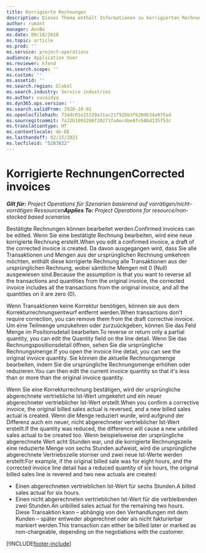 ```yaml
---
title: Korrigierte Rechnungen
description: Dieses Thema enthält Informationen zu korrigierten Rechnungen.
author: rumant
manager: AnnBe
ms.date: 09/18/2020
ms.topic: article
ms.prod: ''
ms.service: project-operations
audience: Application User
ms.reviewer: kfend
ms.search.scope: ''
ms.custom: ''
ms.assetid: ''
ms.search.region: Global
ms.search.industry: Service industries
ms.author: suvaidya
ms.dyn365.ops.version: ''
ms.search.validFrom: 2020-10-01
ms.openlocfilehash: 734dc01e15339a31ac21f92bb3fb20d634a075ad
ms.sourcegitcommit: fa32b1893286f20271fa4ec4be8fc68bd135f53c
ms.translationtype: HT
ms.contentlocale: de-DE
ms.lasthandoff: 02/15/2021
ms.locfileid: "5287822"
---
```

# <a name="corrected-invoices"></a><span data-ttu-id="83990-103">Korrigierte Rechnungen</span><span class="sxs-lookup"><span data-stu-id="83990-103">Corrected invoices</span></span>

<span data-ttu-id="83990-104">_**Gilt für:** Project Operations für Szenarien basierend auf vorrätigen/nicht-vorrätigen Ressourcen_</span><span class="sxs-lookup"><span data-stu-id="83990-104">_**Applies To:** Project Operations for resource/non-stocked based scenarios_</span></span>

<span data-ttu-id="83990-105">Bestätigte Rechnungen können bearbeitet werden.</span><span class="sxs-lookup"><span data-stu-id="83990-105">Confirmed invoices can be edited.</span></span> <span data-ttu-id="83990-106">Wenn Sie eine bestätigte Rechnung bearbeiten, wird eine neue korrigierte Rechnung erstellt.</span><span class="sxs-lookup"><span data-stu-id="83990-106">When you edit a confirmed invoice, a draft of the corrected invoice is created.</span></span> <span data-ttu-id="83990-107">Da davon ausgegangen wird, dass Sie alle Transaktionen und Mengen aus der ursprünglichen Rechnung umkehren möchten, enthält diese korrigierte Rechnung alle Transaktionen aus der ursprünglichen Rechnung, wobei sämtliche Mengen mit 0 (Null) ausgewiesen sind.</span><span class="sxs-lookup"><span data-stu-id="83990-107">Because the assumption is that you want to reverse all the transactions and quantities from the original invoice, the corrected invoice includes all the transactions from the original invoice, and all the quantities on it are zero (0).</span></span>

<span data-ttu-id="83990-108">Wenn Transaktionen keine Korrektur benötigen, können sie aus dem Korrekturrechnungsentwurf entfernt werden.</span><span class="sxs-lookup"><span data-stu-id="83990-108">When transactions don't require correction, you can remove them from the draft corrective invoice.</span></span> <span data-ttu-id="83990-109">Um eine Teilmenge umzukehren oder zurzuückgeben, können Sie das Feld Menge im Positionsdetail bearbeiten.</span><span class="sxs-lookup"><span data-stu-id="83990-109">To reverse or return only a partial quantity, you can edit the Quantity field on the line detail.</span></span> <span data-ttu-id="83990-110">Wenn Sie das Rechnungspositionsdetail öffnen, sehen Sie die ursprüngliche Rechnungsmenge.</span><span class="sxs-lookup"><span data-stu-id="83990-110">If you open the invoice line detail, you can see the original invoice quantity.</span></span> <span data-ttu-id="83990-111">Sie können die aktuelle Rechnungsmenge bearbeiten, indem Sie die ursprüngliche Rechnungsmenge erhöhen oder reduzieren.</span><span class="sxs-lookup"><span data-stu-id="83990-111">You can then edit the current invoice quantity so that it's less than or more than the original invoice quantity.</span></span>

<span data-ttu-id="83990-112">Wenn Sie eine Korrekturrechnung bestätigen, wird der ursprüngliche abgerechnete vertriebliche Ist-Wert umgekehrt und ein neuer abgerechneter vertrieblicher Ist-Wert erstellt.</span><span class="sxs-lookup"><span data-stu-id="83990-112">When you confirm a corrective invoice, the original billed sales actual is reversed, and a new billed sales actual is created.</span></span> <span data-ttu-id="83990-113">Wenn die Menge reduziert wurde, wird aufgrund der Differenz auch ein neuer, nicht abgerechneter vertrieblicher Ist-Wert erstellt.</span><span class="sxs-lookup"><span data-stu-id="83990-113">If the quantity was reduced, the difference will cause a new unbilled sales actual to be created too.</span></span> <span data-ttu-id="83990-114">Wenn beispielsweise der ursprüngliche abgerechnete Wert acht Stunden war, und die korrigierte Rechnungszeile eine reduzierte Menge von sechs Stunden aufweist, wird die ursprüngliche abgerechnete Vertriebszeile stornier und zwei neue Ist-Werte werden erstellt:</span><span class="sxs-lookup"><span data-stu-id="83990-114">For example, if the original billed sale was for eight hours, and the corrected invoice line detail has a reduced quantity of six hours, the original billed sales line is revered and two new actuals are created:</span></span>

- <span data-ttu-id="83990-115">Einen abgerechneten vertrieblichen Ist-Wert für sechs Stunden.</span><span class="sxs-lookup"><span data-stu-id="83990-115">A billed sales actual for six hours.</span></span>
- <span data-ttu-id="83990-116">Einen nicht abgerechneten vertrieblichen Ist-Wert für die verbleibenden zwei Stunden.</span><span class="sxs-lookup"><span data-stu-id="83990-116">An unbilled sales actual for the remaining two hours.</span></span> <span data-ttu-id="83990-117">Diese Transaktion kann – abhängig von den Verhandlungen mit dem Kunden – später entweder abgerechnet oder als nicht fakturierbar markiert werden.</span><span class="sxs-lookup"><span data-stu-id="83990-117">This transaction can either be billed later or marked as non-chargeable, depending on the negotiations with the customer.</span></span>


[!INCLUDE[footer-include](../includes/footer-banner.md)]